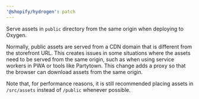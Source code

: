 ```yaml
---
'@shopify/hydrogen': patch
---
```


Serve assets in `public` directory from the same origin when deploying to Oxygen.

Normally, public assets are served from a CDN domain that is different from the storefront URL. This creates issues in some situations where the assets need to be served from the same origin, such as when using service workers in PWA or tools like Partytown. This change adds a proxy so that the browser can download assets from the same origin.

Note that, for performance reasons, it is still recommended placing assets in `/src/assets` instead of `/public` whenever possible.
